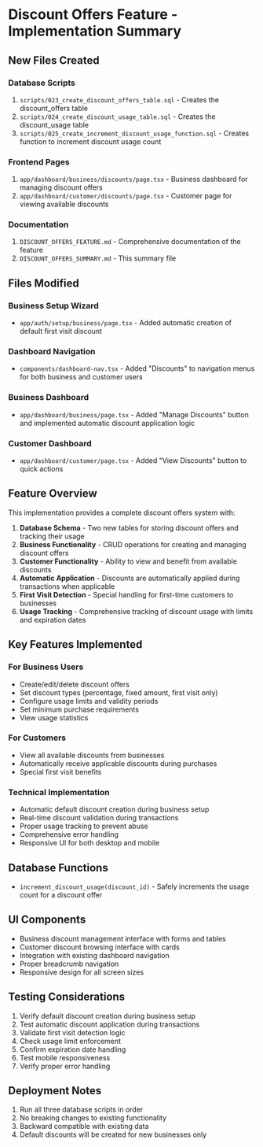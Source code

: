 # Discount Offers Feature - Implementation Summary

## New Files Created

### Database Scripts
1. `scripts/023_create_discount_offers_table.sql` - Creates the discount_offers table
2. `scripts/024_create_discount_usage_table.sql` - Creates the discount_usage table
3. `scripts/025_create_increment_discount_usage_function.sql` - Creates function to increment discount usage count

### Frontend Pages
1. `app/dashboard/business/discounts/page.tsx` - Business dashboard for managing discount offers
2. `app/dashboard/customer/discounts/page.tsx` - Customer page for viewing available discounts

### Documentation
1. `DISCOUNT_OFFERS_FEATURE.md` - Comprehensive documentation of the feature
2. `DISCOUNT_OFFERS_SUMMARY.md` - This summary file

## Files Modified

### Business Setup Wizard
- `app/auth/setup/business/page.tsx` - Added automatic creation of default first visit discount

### Dashboard Navigation
- `components/dashboard-nav.tsx` - Added "Discounts" to navigation menus for both business and customer users

### Business Dashboard
- `app/dashboard/business/page.tsx` - Added "Manage Discounts" button and implemented automatic discount application logic

### Customer Dashboard
- `app/dashboard/customer/page.tsx` - Added "View Discounts" button to quick actions

## Feature Overview

This implementation provides a complete discount offers system with:

1. **Database Schema** - Two new tables for storing discount offers and tracking their usage
2. **Business Functionality** - CRUD operations for creating and managing discount offers
3. **Customer Functionality** - Ability to view and benefit from available discounts
4. **Automatic Application** - Discounts are automatically applied during transactions when applicable
5. **First Visit Detection** - Special handling for first-time customers to businesses
6. **Usage Tracking** - Comprehensive tracking of discount usage with limits and expiration dates

## Key Features Implemented

### For Business Users
- Create/edit/delete discount offers
- Set discount types (percentage, fixed amount, first visit only)
- Configure usage limits and validity periods
- Set minimum purchase requirements
- View usage statistics

### For Customers
- View all available discounts from businesses
- Automatically receive applicable discounts during purchases
- Special first visit benefits

### Technical Implementation
- Automatic default discount creation during business setup
- Real-time discount validation during transactions
- Proper usage tracking to prevent abuse
- Comprehensive error handling
- Responsive UI for both desktop and mobile

## Database Functions
- `increment_discount_usage(discount_id)` - Safely increments the usage count for a discount offer

## UI Components
- Business discount management interface with forms and tables
- Customer discount browsing interface with cards
- Integration with existing dashboard navigation
- Proper breadcrumb navigation
- Responsive design for all screen sizes

## Testing Considerations
1. Verify default discount creation during business setup
2. Test automatic discount application during transactions
3. Validate first visit detection logic
4. Check usage limit enforcement
5. Confirm expiration date handling
6. Test mobile responsiveness
7. Verify proper error handling

## Deployment Notes
1. Run all three database scripts in order
2. No breaking changes to existing functionality
3. Backward compatible with existing data
4. Default discounts will be created for new businesses only